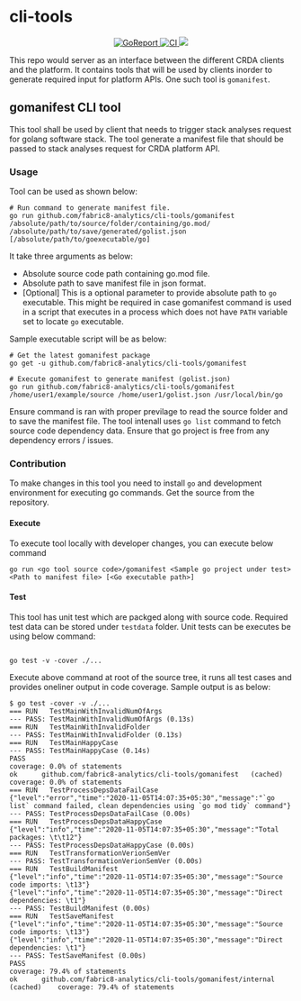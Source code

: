 # cli-tools

<p align="center">
    <a alt="GoReport" href="https://goreportcard.com/report/github.com/fabric8-analytics/cli-tools">
        <img alt="GoReport" src="https://goreportcard.com/badge/github.com/fabric8-analytics/cli-tools">
    </a>
    <a href="https://github.com/fabric8-analytics/cli-tools/actions?query=workflow%3ACI">
        <img alt="CI" src="https://github.com/fabric8-analytics/cli-tools/workflows/CI/badge.svg">
    </a>
      <a href="https://codecov.io/gh/fabric8-analytics/cli-tools">
        <img src="https://codecov.io/gh/fabric8-analytics/cli-tools/branch/main/graph/badge.svg?token=AN4JV0BPW1"/>
      </a>
</p>

This repo would server as an interface between the different CRDA clients and the platform. It contains tools that will be used by clients inorder to generate required input for platform APIs. One such tool is `gomanifest`.

## gomanifest CLI tool
This tool shall be used by client that needs to trigger stack analyses request for golang software stack. The tool generate a manifest file that should be passed to stack analyses request for CRDA platform API. 

### Usage 
Tool can be used as shown below:

```
# Run command to generate manifest file.
go run github.com/fabric8-analytics/cli-tools/gomanifest /absolute/path/to/source/folder/containing/go.mod/ /absolute/path/to/save/generated/golist.json [/absolute/path/to/goexecutable/go]
```

It take three arguments as below:
- Absolute source code path containing go.mod file.
- Absolute path to save manifest file in json format.
- [Optional] This is a optional parameter to provide absolute path to `go` executable. This might be required in case gomanifest command is used in a script that executes in a process which does not have `PATH` variable set to locate `go` executable.

Sample executable script will be as below:
```
# Get the latest gomanifest package
go get -u github.com/fabric8-analytics/cli-tools/gomanifest

# Execute gomanifest to generate manifest (golist.json)
go run github.com/fabric8-analytics/cli-tools/gomanifest /home/user1/example/source /home/user1/golist.json /usr/local/bin/go
```

Ensure command is ran with proper previlage to read the source folder and to save the manifest file.
The tool intenall uses `go list` command to fetch source code dependency data. Ensure that go project is free from any dependency errors / issues.

### Contribution
To make changes in this tool you need to install `go` and development environment for executing go commands. Get the source from the repository.

#### Execute
To execute tool locally with developer changes, you can execute below command

```
go run <go tool source code>/gomanifest <Sample go project under test> <Path to manifest file> [<Go executable path>]
```

#### Test
This tool has unit test which are packged along with source code. Required test data can be stored under `testdata` folder. Unit tests can be executes be using below command:

```

go test -v -cover ./...

```

Execute above command at root of the source tree, it runs all test cases and provides oneliner output in code coverage.
Sample output is as below:

```
$ go test -cover -v ./...
=== RUN   TestMainWithInvalidNumOfArgs
--- PASS: TestMainWithInvalidNumOfArgs (0.13s)
=== RUN   TestMainWithInvalidFolder
--- PASS: TestMainWithInvalidFolder (0.13s)
=== RUN   TestMainHappyCase
--- PASS: TestMainHappyCase (0.14s)
PASS
coverage: 0.0% of statements
ok  	github.com/fabric8-analytics/cli-tools/gomanifest	(cached)	coverage: 0.0% of statements
=== RUN   TestProcessDepsDataFailCase
{"level":"error","time":"2020-11-05T14:07:35+05:30","message":"`go list` command failed, clean dependencies using `go mod tidy` command"}
--- PASS: TestProcessDepsDataFailCase (0.00s)
=== RUN   TestProcessDepsDataHappyCase
{"level":"info","time":"2020-11-05T14:07:35+05:30","message":"Total packages: \t\t12"}
--- PASS: TestProcessDepsDataHappyCase (0.00s)
=== RUN   TestTransformationVerionSemVer
--- PASS: TestTransformationVerionSemVer (0.00s)
=== RUN   TestBuildManifest
{"level":"info","time":"2020-11-05T14:07:35+05:30","message":"Source code imports: \t13"}
{"level":"info","time":"2020-11-05T14:07:35+05:30","message":"Direct dependencies: \t1"}
--- PASS: TestBuildManifest (0.00s)
=== RUN   TestSaveManifest
{"level":"info","time":"2020-11-05T14:07:35+05:30","message":"Source code imports: \t13"}
{"level":"info","time":"2020-11-05T14:07:35+05:30","message":"Direct dependencies: \t1"}
--- PASS: TestSaveManifest (0.00s)
PASS
coverage: 79.4% of statements
ok  	github.com/fabric8-analytics/cli-tools/gomanifest/internal	(cached)	coverage: 79.4% of statements
```
